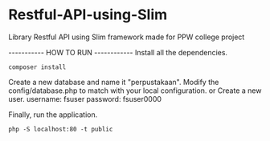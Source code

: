 # Restful-API-using-Slim
Library Restful API using Slim framework made for PPW college project

----------- HOW TO RUN ------------
Install all the dependencies.
```
composer install
```

Create a new database and name it "perpustakaan".
Modify the config/database.php to match with your local configuration.
or
Create a new user.
username: fsuser
password: fsuser0000

Finally, run the application.
```
php -S localhost:80 -t public
```
